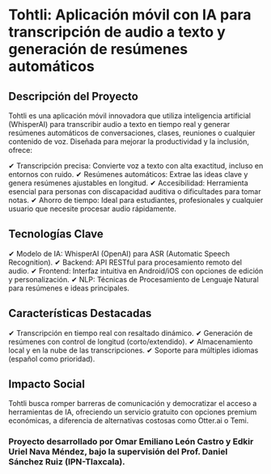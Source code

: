 # Tohtli: Aplicación móvil con IA para transcripción de audio a texto y generación de resúmenes automáticos

## Descripción del Proyecto
Tohtli es una aplicación móvil innovadora que utiliza inteligencia artificial (WhisperAI) para transcribir audio a texto en tiempo real y generar resúmenes automáticos de conversaciones, clases, reuniones o cualquier contenido de voz. Diseñada para mejorar la productividad y la inclusión, ofrece:

✔ Transcripción precisa: Convierte voz a texto con alta exactitud, incluso en entornos con ruido.
✔ Resúmenes automáticos: Extrae las ideas clave y genera resúmenes ajustables en longitud.
✔ Accesibilidad: Herramienta esencial para personas con discapacidad auditiva o dificultades para tomar notas.
✔ Ahorro de tiempo: Ideal para estudiantes, profesionales y cualquier usuario que necesite procesar audio rápidamente.

## Tecnologías Clave
✔ Modelo de IA: WhisperAI (OpenAI) para ASR (Automatic Speech Recognition).
✔ Backend: API RESTful para procesamiento remoto del audio.
✔ Frontend: Interfaz intuitiva en Android/iOS con opciones de edición y personalización.
✔ NLP: Técnicas de Procesamiento de Lenguaje Natural para resúmenes e ideas principales.

## Características Destacadas
✔ Transcripción en tiempo real con resaltado dinámico.
✔ Generación de resúmenes con control de longitud (corto/extendido).
✔ Almacenamiento local y en la nube de las transcripciones.
✔ Soporte para múltiples idiomas (español como prioridad).

## Impacto Social
Tohtli busca romper barreras de comunicación y democratizar el acceso a herramientas de IA, ofreciendo un servicio gratuito con opciones premium económicas, a diferencia de alternativas costosas como Otter.ai o Temi.

### Proyecto desarrollado por Omar Emiliano León Castro y Edkir Uriel Nava Méndez, bajo la supervisión del Prof. Daniel Sánchez Ruiz (IPN-Tlaxcala).
